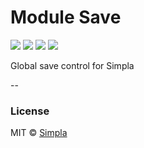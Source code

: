 # Module Save
![][bower-badge] [![][travis-badge]][travis-url] [![][bowerdeps-badge]][bowerdeps-url] [![][npmdevdeps-badge]][npmdevdeps-url]

Global save control for Simpla

--

### License

MIT © [Simpla](admin@simpla.io)

[bower-badge]: https://img.shields.io/bower/v/sm-module-save.svg
[travis-badge]: https://img.shields.io/travis/SimplaElements/sm-module-save.svg
[travis-url]: https://travis-ci.org/SimplaElements/sm-module-save
[bowerdeps-badge]: https://img.shields.io/gemnasium/SimplaElements/sm-module-save.svg
[bowerdeps-url]: https://gemnasium.com/bower/sm-module-save
[npmdevdeps-badge]: https://img.shields.io/david/dev/SimplaElements/sm-module-save.svg?theme=shields.io
[npmdevdeps-url]: https://david-dm.org/SimplaElements/sm-module-save#info=devDependencies
